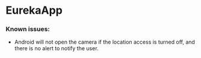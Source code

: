 # EurekaApp

### Known issues:

- Android will not open the camera if the location access is turned off, and there is no alert to notify the user.
